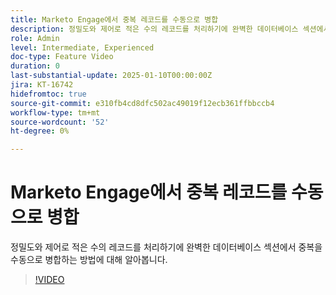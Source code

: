 ```yaml
---
title: Marketo Engage에서 중복 레코드를 수동으로 병합
description: 정밀도와 제어로 적은 수의 레코드를 처리하기에 완벽한 데이터베이스 섹션에서 중복을 수동으로 병합하는 방법에 대해 알아봅니다.
role: Admin
level: Intermediate, Experienced
doc-type: Feature Video
duration: 0
last-substantial-update: 2025-01-10T00:00:00Z
jira: KT-16742
hidefromtoc: true
source-git-commit: e310fb4cd8dfc502ac49019f12ecb361ffbbccb4
workflow-type: tm+mt
source-wordcount: '52'
ht-degree: 0%

---
```



# Marketo Engage에서 중복 레코드를 수동으로 병합

정밀도와 제어로 적은 수의 레코드를 처리하기에 완벽한 데이터베이스 섹션에서 중복을 수동으로 병합하는 방법에 대해 알아봅니다.

>[!VIDEO](https://video.tv.adobe.com/v/3429491/?learn=on&enablevpops)
